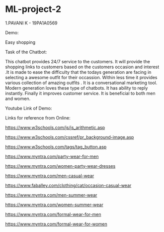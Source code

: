 # ML-project-2
1.PAVANI K - 19PA1A0569

Demo:

Easy shopping

Task of the Chatbot:

This chatbot provides 24/7 service to the customers. It will provide the shopping links to customers based on the customers occasion and interest .It is made to ease the difficulty that the todays generation are facing in selecting a awesome outfit for their occassion. Within less time it provides various collection of amazing outfits . It is a conversational marketing tool. Modern generation loves these type of chatbots. It has ability to reply instantly. Finally it improves customer service. It is beneficial to both men and women. 


Youtube Link of Demo:


Links for reference from Online:

https://www.w3schools.com/js/js_arithmetic.asp

https://www.w3schools.com/cssref/pr_background-image.asp

https://www.w3schools.com/tags/tag_button.asp

https://www.myntra.com/party-wear-for-men

https://www.myntra.com/women-party-wear-dresses

https://www.myntra.com/men-casual-wear

https://www.faballey.com/clothing/cat/occasion-casual-wear

https://www.myntra.com/men-summer-wear

https://www.myntra.com/women-summer-wear

https://www.myntra.com/formal-wear-for-men

https://www.myntra.com/formal-wear-for-women
